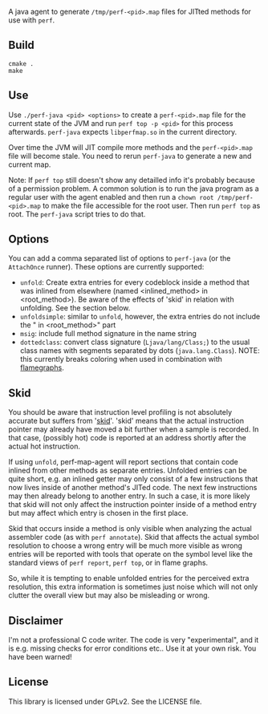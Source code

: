 A java agent to generate `/tmp/perf-<pid>.map` files for JITted methods for use with `perf`.

## Build

    cmake .
    make

## Use

Use `./perf-java <pid> <options>` to create a `perf-<pid>.map` file for the current state of the JVM and
run `perf top -p <pid>` for this process afterwards. `perf-java` expects `libperfmap.so` in the current directory.

Over time the JVM will JIT compile more methods and the `perf-<pid>.map` file will become stale. You need to
rerun `perf-java` to generate a new and current map.

Note: If `perf top` still doesn't show any detailled info it's probably because of a permission problem. A common solution is
to run the java program as a regular user with the agent enabled and then run a `chown root /tmp/perf-<pid>.map` to make
the file accessible for the root user. Then run `perf top` as root. The `perf-java` script tries to do that.

## Options

You can add a comma separated list of options to `perf-java` (or the `AttachOnce` runner). These options are currently supported:

 - `unfold`: Create extra entries for every codeblock inside a method that was inlined from elsewhere (named &lt;inlined_method&gt; in &lt;root_method&gt;).
    Be aware of the effects of 'skid' in relation with unfolding. See the section below.
 - `unfoldsimple`: similar to `unfold`, however, the extra entries do not include the " in &lt;root_method&gt;" part
 - `msig`: include full method signature in the name string
 - `dottedclass`: convert class signature (`Ljava/lang/Class;`) to the usual class names with segments separated by dots (`java.lang.Class`). NOTE: this currently breaks coloring when used in combination with [flamegraphs](https://github.com/brendangregg/FlameGraph).

## Skid

You should be aware that instruction level profiling is not absolutely accurate but suffers from
'[skid](http://www.spinics.net/lists/linux-perf-users/msg02157.html)'. 'skid' means that the actual instruction
pointer may already have moved a bit further when a sample is recorded. In that case, (possibly hot) code is reported at
an address shortly after the actual hot instruction.

If using `unfold`, perf-map-agent will report sections that contain code inlined from other methods as separate entries.
Unfolded entries can be quite short, e.g. an inlined getter may only consist of a few instructions that now lives inside of another
method's JITed code. The next few instructions may then already belong to another entry. In such a case, it is more likely that skid
will not only affect the instruction pointer inside of a method entry but may affect which entry is chosen in the first place.

Skid that occurs inside a method is only visible when analyzing the actual assembler code (as with `perf annotate`). Skid that
affects the actual symbol resolution to choose a wrong entry will be much more visible as wrong entries will be reported with
tools that operate on the symbol level like the standard views of `perf report`, `perf top`, or in flame graphs.

So, while it is tempting to enable unfolded entries for the perceived extra resolution, this extra information is sometimes just noise
which will not only clutter the overall view but may also be misleading or wrong.

## Disclaimer

I'm not a professional C code writer. The code is very "experimental", and it is e.g. missing checks for error conditions etc.. Use it at your own risk. You have been warned!

## License

This library is licensed under GPLv2. See the LICENSE file.

